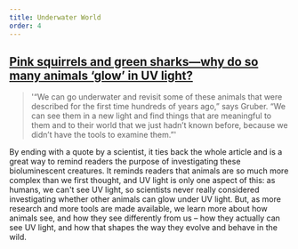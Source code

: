 ```yaml
---
title: Underwater World
order: 4
---
```


## [Pink squirrels and green sharks—why do so many animals ‘glow’ in UV light?](https://www.nationalgeographic.com/animals/article/why-animals-glow-uv-ultraviolet-light)

> '“We can go underwater and revisit some of these animals that were described for the first time hundreds of years ago,” says Gruber. “We can see them in a new light and find things that are meaningful to them and to their world that we just hadn’t known before, because we didn’t have the tools to examine them.”'

By ending with a quote by a scientist, it ties back the whole article and is a great way to remind readers the purpose of investigating these bioluminescent creatures. It reminds readers that animals are so much more complex than we first thought, and UV light is only one aspect of this: as humans, we can't see UV light, so scientists never really considered investigating whether other animals can glow under UV light. But, as more research and more tools are made available, we learn more about how animals see, and how they see differently from us – how they actually can see UV light, and how that shapes the way they evolve and behave in the wild.